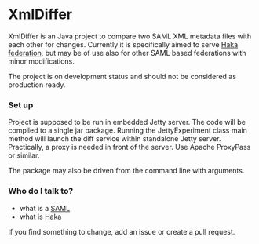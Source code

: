 # XmlDiffer #

XmlDiffer is an Java project to compare two SAML XML metadata files with each other for changes. Currently it is specifically aimed to serve [Haka federation](https://confluence.csc.fi/x/CYvAAQ), but may be of use also for other SAML based federations with minor modifications.

The project is on development status and should not be considered as production ready.

### Set up ###

Project is supposed to be run in embedded Jetty server. The code will be compiled to a single jar package. Running the JettyExperiment class main method will launch the diff service within standalone Jetty server. Practically, a proxy is needed in front of the server. Use Apache ProxyPass or similar.

The package may also be driven from the command line with arguments.

### Who do I talk to? ###

* what is a [SAML](https://www.oasis-open.org/committees/download.php/13525/sstc-saml-exec-overview-2.0-cd-01-2col.pdf)
* what is [Haka](https://confluence.csc.fi/x/CYvAAQ)

If you find something to change, add an issue or create a pull request.